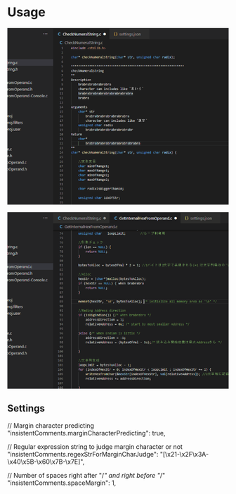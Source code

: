 # Usage

![](assets/images/all-line.gif)  

![](assets/images/selected.gif)  

## Settings

// Margin character predicting  
"insistentComments.marginCharacterPredicting": true,  

// Regular expression string to judge margin character or not  
"insistentComments.regexStrForMarginCharJudge": "[\\x21-\\x2F\\x3A-\\x40\\x5B-\\x60\\x7B-\\x7E]",  

// Number of spaces right after "/*" and right before "*/"  
"insistentComments.spaceMargin": 1,  

